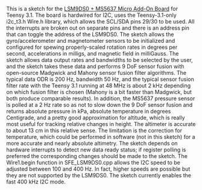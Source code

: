 This is a sketch for the [LSM9DS0 + MS5637 Micro Add-On Board](https://www.tindie.com/products/onehorse/lsm9ds0-teensy-31-micro-shield/) for Teensy 3.1. The board is hardwired for I2C, uses the Teensy-3.1-only i2c_t3.h Wire.h library, which allows the SCL/SDA pins 29/30 to be used. All the interrupts are broken out on separate pins and there is an address pin that can toggle the address of the LSM9DS0. The sketch allows the gyro/accelerometer and magnetometer sensors to be initialized and configured for spewing properly-scaled rotation rates in degrees per second, accelerations in milligs, and magnetic field in milliGauss. The sketch allows data output rates and bandwidths to be selected by the user, and the sketch takes these data and performs 9 DoF sensor fusion with open-source Madgwick and Mahony sensor fusion filter algorithms.  The typical data ODR is 200 Hz, bandwidth 50 Hz, and the typical sensor fusion filter rate with the Teensy 3.1 running at 48 MHz is about 2 kHz depending on which fusion filter is chosen (Mahony is a bit faster than Madgwick, but both produce comparable results). In addition, the MS5637 pressure sensor is polled at a 2 Hz rate so as not to slow down the 9 DoF sensor fusion and returns absolute pressure in kPa, absolute temperature in degrees Centigrade, and a pretty good approximation for altitude, which is really most useful for tracking relative changes in height. The altimeter is accurate to about 13 cm in this relative sense. The limitation is the correction for temperature, which could be performed in software (not in this sketch) for a more accurate and nearly absolute altimetry. The sketch depends on hardware interrupts to detect new data ready status; if register polling is preferred the corresponding changes should be made to the sketch. The Wire1.begin function in SFE_LSM9DS0.cpp allows the I2C speed to be adjusted between 100 and 400 Hz. In fact, higher speeds are possible but they are not supported by the LSM9DS0. The sketch currently enables the fast 400 kHz I2C mode.

